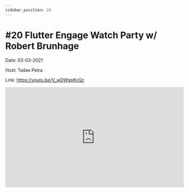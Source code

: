 ```yaml
---
sidebar_position: 20
---
```


# #20 Flutter Engage Watch Party w/ Robert Brunhage

Date: 03-03-2021

Host: Tadas Petra

Link: https://youtu.be/V_wDWgpKcQc

<iframe width="560" height="315" src="https://www.youtube.com/embed/V_wDWgpKcQc" title="YouTube video player" frameborder="0" allow="accelerometer; autoplay; clipboard-write; encrypted-media; gyroscope; picture-in-picture; web-share" allowfullscreen></iframe>